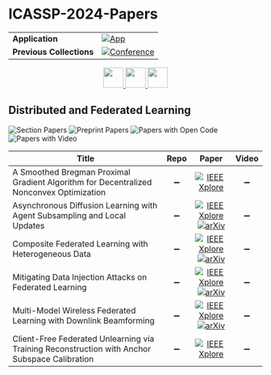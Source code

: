# ICASSP-2024-Papers

<table>
    <tr>
        <td><strong>Application</strong></td>
        <td>
            <a href="https://huggingface.co/spaces/DmitryRyumin/NewEraAI-Papers" style="float:left;">
                <img src="https://img.shields.io/badge/🤗-NewEraAI--Papers-FFD21F.svg" alt="App" />
            </a>
        </td>
    </tr>
    <tr>
        <td><strong>Previous Collections</strong></td>
        <td>
            <a href="https://github.com/DmitryRyumin/ICASSP-2023-24-Papers/blob/main/README_2023.md">
                <img src="http://img.shields.io/badge/ICASSP-2023-0073AE.svg" alt="Conference">
            </a>
        </td>
    </tr>
</table>

<div align="center">
    <a href="https://github.com/DmitryRyumin/ICASSP-2023-24-Papers/blob/main/sections/2024/main/ASPS.md">
        <img src="https://cdn.jsdelivr.net/gh/DmitryRyumin/NewEraAI-Papers@main/images/left.svg" width="40" alt="" />
    </a>
    <a href="https://github.com/DmitryRyumin/ICASSP-2023-24-Papers/">
        <img src="https://cdn.jsdelivr.net/gh/DmitryRyumin/NewEraAI-Papers@main/images/home.svg" width="40" alt="" />
    </a>
    <a href="https://github.com/DmitryRyumin/ICASSP-2023-24-Papers/blob/main/sections/2024/main/MLSP.md">
        <img src="https://cdn.jsdelivr.net/gh/DmitryRyumin/NewEraAI-Papers@main/images/right.svg" width="40" alt="" />
    </a>
</div>

## Distributed and Federated Learning

![Section Papers](https://img.shields.io/badge/Section%20Papers-soon-42BA16) ![Preprint Papers](https://img.shields.io/badge/Preprint%20Papers-soon-b31b1b) ![Papers with Open Code](https://img.shields.io/badge/Papers%20with%20Open%20Code-soon-1D7FBF) ![Papers with Video](https://img.shields.io/badge/Papers%20with%20Video-soon-FF0000)

| **Title** | **Repo** | **Paper** | **Video** |
|-----------|:--------:|:---------:|:---------:|
| A Smoothed Bregman Proximal Gradient Algorithm for Decentralized Nonconvex Optimization | :heavy_minus_sign: | [![IEEE Xplore](https://img.shields.io/badge/IEEE-10448285-E4A42C.svg)](https://ieeexplore.ieee.org/document/10448285) | :heavy_minus_sign: |
| Asynchronous Diffusion Learning with Agent Subsampling and Local Updates | :heavy_minus_sign: | [![IEEE Xplore](https://img.shields.io/badge/IEEE-10447684-E4A42C.svg)](https://ieeexplore.ieee.org/document/10447684) <br /> [![arXiv](https://img.shields.io/badge/arXiv-2402.05529-b31b1b.svg)](https://arxiv.org/abs/2402.05529) | :heavy_minus_sign: |
| Composite Federated Learning with Heterogeneous Data | :heavy_minus_sign: | [![IEEE Xplore](https://img.shields.io/badge/IEEE-10447718-E4A42C.svg)](https://ieeexplore.ieee.org/document/10447718) <br /> [![arXiv](https://img.shields.io/badge/arXiv-2309.01795-b31b1b.svg)](https://arxiv.org/abs/2309.01795) | :heavy_minus_sign: |
| Mitigating Data Injection Attacks on Federated Learning | :heavy_minus_sign: | [![IEEE Xplore](https://img.shields.io/badge/IEEE-10446615-E4A42C.svg)](https://ieeexplore.ieee.org/document/10446615) <br /> [![arXiv](https://img.shields.io/badge/arXiv-2312.02102-b31b1b.svg)](https://arxiv.org/abs/2312.02102) | :heavy_minus_sign: |
| Multi-Model Wireless Federated Learning with Downlink Beamforming | :heavy_minus_sign: | [![IEEE Xplore](https://img.shields.io/badge/IEEE-10445815-E4A42C.svg)](https://ieeexplore.ieee.org/document/10445815) <br /> [![arXiv](https://img.shields.io/badge/arXiv-2312.13424-b31b1b.svg)](https://arxiv.org/abs/2312.13424) | :heavy_minus_sign: |
| Client-Free Federated Unlearning via Training Reconstruction with Anchor Subspace Calibration | :heavy_minus_sign: | [![IEEE Xplore](https://img.shields.io/badge/IEEE-10447085-E4A42C.svg)](https://ieeexplore.ieee.org/document/10447085) | :heavy_minus_sign: |
